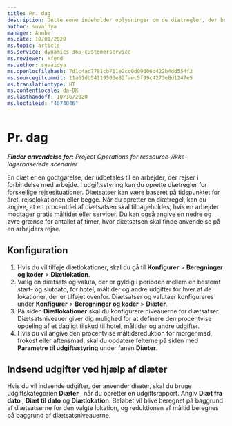 ```yaml
---
title: Pr. dag
description: Dette emne indeholder oplysninger om de diætregler, der bruges i udgiftsstyring.
author: suvaidya
manager: Annbe
ms.date: 10/01/2020
ms.topic: article
ms.service: dynamics-365-customerservice
ms.reviewer: kfend
ms.author: suvaidya
ms.openlocfilehash: 7d1c4ac7781cb711e2cc0d09606d422b4dd554f3
ms.sourcegitcommit: 11a61db54119503e82faec5f99c4273e8d1247e5
ms.translationtype: HT
ms.contentlocale: da-DK
ms.lasthandoff: 10/16/2020
ms.locfileid: "4074046"
---
```

# <a name="per-diems"></a>Pr. dag

_**Finder anvendelse for:** Project Operations for ressource-/ikke-lagerbaserede scenarier_


En diæt er en godtgørelse, der udbetales til en arbejder, der rejser i forbindelse med arbejde. I udgiftsstyring kan du oprette diætregler for forskellige rejsesituationer. Diætsatser kan være baseret på tidspunktet for året, rejselokationen eller begge. Når du opretter en diætregel, kan du angive, at en procentdel af diætsatsen skal tilbageholdes, hvis en arbejder modtager gratis måltider eller servicer. Du kan også angive en nedre og øvre grænse for antallet af timer, hvor diætsatsen skal finde anvendelse på en arbejders rejse.

## <a name="configuration"></a>Konfiguration 

1. Hvis du vil tilføje diætlokationer, skal du gå til **Konfigurer** > **Beregninger og koder** > **Diætlokation**.
2. Vælg en diætsats og valuta, der er gyldig i perioden mellem en bestemt start- og slutdato, for hotel, måltider og andre udgifter for hver af de lokationer, der er tilføjet ovenfor. Diætsatser og valutaer konfigureres under **Konfigurer** > **Beregninger og koder** > **Diæter**.
3. På siden **Diætlokationer** skal du konfigurere niveauerne for diætsatser. Diætsatsniveauer giver dig mulighed for at definere den procentvise opdeling af et dagligt tilskud til hotel, måltider og andre udgifter. 
4. Hvis du vil angive den procentvise måltidsreduktion for morgenmad, frokost eller aftensmad, skal du opdatere felterne på siden med **Parametre til udgiftsstyring** under fanen **Diæter**. 
    
## <a name="submit-expenses-using-per-diem"></a>Indsend udgifter ved hjælp af diæter
Hvis du vil indsende udgifter, der anvender diæter, skal du bruge udgiftskategorien **Diæter** , når du opretter en udgiftsrapport. Angiv **Diæt fra dato** , **Diæt til dato** og **Diætlokation**. Beløbet vil blive beregnet på baggrund af diætsatserne for den valgte lokation, og reduktionen af måltid beregnes på baggrund af diætsatsniveauerne.
